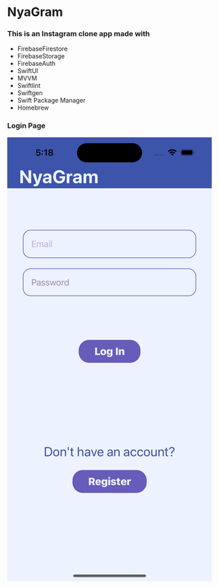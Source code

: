 # NyaGram
### This is an Instagram clone app made with
* FirebaseFirestore
* FirebaseStorage
* FirebaseAuth
* SwiftUI
* MVVM
* Swiftlint
* Swiftgen
* Swift Package Manager
* Homebrew
### Login Page
![login page](resources/login.png)
